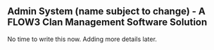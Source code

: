 Admin System (name subject to change) - A FLOW3 Clan Management Software Solution
---------------------------------------------------------------------------------

No time to write this now. Adding more details later.
